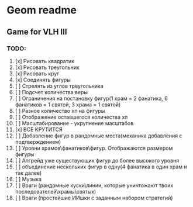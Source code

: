 # Geom readme

## Game for VLH III

### TODO:

1. [x] Рисовать квадратик
1. [x] Рисовать треугольник
1. [x] Рисовать круг
1. [x] Соединять фигуры
1. [ ] Стрелять из углов треугольника
1. [ ] Подсчет количества веры
1. [ ] Ограничения на постановку фигур(1 храм = 2 фанатика, 6 фанатиков = 1 святой, 3 храма = 1 святой)
1. [ ] Разное количество хп на фигуры
1. [ ] Отображение оставшегося количества хп
1. [ ] Масштабирование - укрупнение масштабов
1. [x] ВСЕ КРУТИТСЯ
1. [ ] Добавление фигур в рандомные места(механика добавления с подтверждением)
1. [ ] Уровни храмов\фанатиков\фигур. Отображаются размером фигуры
1. [ ] Апгрейд уже существующих фигур до более высокого уровня
1. [ ] объединение нескольких фигур в одну(4 фанатика в один храм и так далее)
1. [ ] Музыка
1. [ ] Враги (рандомные куски\линии, которые уничтожают твоих последователей\храмы\святых)
1. [ ] Враги (простейшие ИИшки с заданным набором стратегий)
